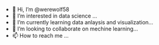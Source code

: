 - 👋 Hi, I’m @werewolf58
- 👀 I’m interested in data science ...
- 🌱 I’m currently learning data anlaysis and visualization...
- 💞️ I’m looking to collaborate on mechine learning...
- 📫 How to reach me ...

<!---
werewolf58/werewolf58 is a ✨ special ✨ repository because its `README.md` (this file) appears on your GitHub profile.
You can click the Preview link to take a look at your changes.
--->
